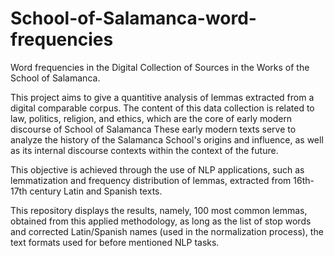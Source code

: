 # School-of-Salamanca-word-frequencies
Word frequencies in the Digital Collection of Sources in the Works of the School of Salamanca.

This project aims to give a quantitive analysis of lemmas extracted from a digital comparable corpus. 
The content of this data collection is related to law, politics, religion, and ethics, which are the core of early modern discourse of School of Salamanca 
These early modern texts  serve to analyze the history of the Salamanca School's origins and influence, as well as its internal discourse contexts within the context of the future.

This objective is achieved through the use of NLP applications, such as lemmatization and frequency distribution of lemmas, extracted from 16th-17th century Latin and Spanish texts. 

This repository displays the results, namely, 100 most common lemmas, obtained from this applied methodology, as long as the list of stop words and corrected Latin/Spanish names (used in the normalization process), the text formats used for before mentioned NLP tasks.
 
